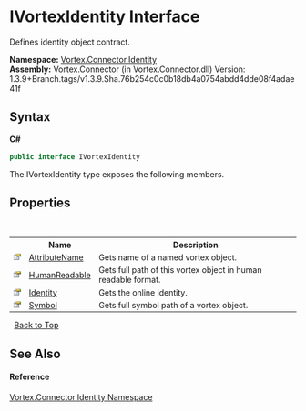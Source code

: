 # IVortexIdentity Interface
 

Defines identity object contract.

**Namespace:**&nbsp;<a href="N_Vortex_Connector_Identity.md">Vortex.Connector.Identity</a><br />**Assembly:**&nbsp;Vortex.Connector (in Vortex.Connector.dll) Version: 1.3.9+Branch.tags/v1.3.9.Sha.76b254c0c0b18db4a0754abdd4dde08f4adae41f

## Syntax

**C#**<br />
``` C#
public interface IVortexIdentity
```

The IVortexIdentity type exposes the following members.


## Properties
&nbsp;<table><tr><th></th><th>Name</th><th>Description</th></tr><tr><td>![Public property](media/pubproperty.gif "Public property")</td><td><a href="P_Vortex_Connector_Identity_IVortexIdentity_AttributeName.md">AttributeName</a></td><td>
Gets name of a named vortex object.</td></tr><tr><td>![Public property](media/pubproperty.gif "Public property")</td><td><a href="P_Vortex_Connector_Identity_IVortexIdentity_HumanReadable.md">HumanReadable</a></td><td>
Gets full path of this vortex object in human readable format.</td></tr><tr><td>![Public property](media/pubproperty.gif "Public property")</td><td><a href="P_Vortex_Connector_Identity_IVortexIdentity_Identity.md">Identity</a></td><td>
Gets the online identity.</td></tr><tr><td>![Public property](media/pubproperty.gif "Public property")</td><td><a href="P_Vortex_Connector_Identity_IVortexIdentity_Symbol.md">Symbol</a></td><td>
Gets full symbol path of a vortex object.</td></tr></table>&nbsp;
<a href="#ivortexidentity-interface">Back to Top</a>

## See Also


#### Reference
<a href="N_Vortex_Connector_Identity.md">Vortex.Connector.Identity Namespace</a><br />